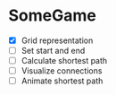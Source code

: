 # SomeGame

- [x] Grid representation
- [ ] Set start and end
- [ ] Calculate shortest path
- [ ] Visualize connections
- [ ] Animate shortest path
